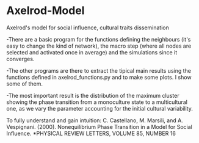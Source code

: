 # Axelrod-Model
Axelrod's model for social influence, cultural traits dissemination

-There are a basic program for the functions defining the neighbours (it's easy to change the kind of network), the macro step (where all nodes are selected and activated once in average) and the simulations since it converges.

-The other programs are there to extract the tipical main results using the functions defined in axelrod_functions.py and to make some plots. I show some of them.

-The most important result is the distribution of the maximum cluster showing the phase transition from a monoculture state to a multicultural one, as we vary the parameter accounting for the initial cultural variability.

To fully understand and gain intuition:
C. Castellano, M. Marsili, and A. Vespignani. (2000). Nonequilibrium Phase Transition in a Model for Social Influence. *PHYSICAL REVIEW LETTERS, VOLUME 85, NUMBER 16
